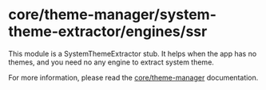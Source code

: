 # core/theme-manager/system-theme-extractor/engines/ssr

This module is a SystemThemeExtractor stub. It helps when the app has no themes,
and you need no any engine to extract system theme.

For more information, please read the [core/theme-manager](../../README.md) documentation.
